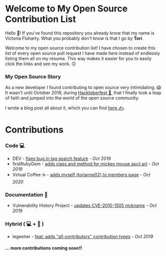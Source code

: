# Welcome to My Open Source Contribution List

Hello 👋! If you've found this repository you already know that my name is Victoria Fluharty. What you probably don't know is that I go by **Tori**. 

Welcome to my open source contribution list! I have chosen to create this list of every open source pull request I have made here instead of endlessly listing them all on my resume. This way makes it easier for you to easily click the links and see my work. 🙃

### My Open Source Story

As a new developer I found contributing to open source very intimidating. 😱 It wasn't until October 2019, during [Hacktoberfest 🎃](https://hacktoberfest.digitalocean.com/), that I finally took a leap of faith and jumped into the world of the open source community. 

I wrote a blog post all about it, which you can find [here ✍️](https://dev.to/torianne02/hacktoberfest-getting-over-the-fear-of-open-source-41kg).

# Contributions

### Code 💻

+ DEV - [fixes bug in tag search feature](https://github.com/thepracticaldev/dev.to/pull/4222) - *Oct 2019*
+ firstRubyGem - [adds class and method for mickey mouse ascii art](https://github.com/mackied0g/firstRubyGem/pull/18) - *Oct 2019*
+ Virtual Coffee ☕️  - [adds myself (torianne02) to members page](https://github.com/Virtual-Coffee/virtualcoffee.io/pull/37) - *Oct 2020*

### Documentation 📝

+ Vulnerability History Project - [updates CVE-2010-1505 nickname](https://github.com/VulnerabilityHistoryProject/chromium-vulnerabilities/pull/273) - *Oct 2019*

### Hybrid ( 💻 + 📝 )

+ legesher - [feat: adds "all-contributors" contribution types](https://github.com/legesher/legesher-docs/pull/33) - *Oct 2019*

#### ... more contributions coming soon!!